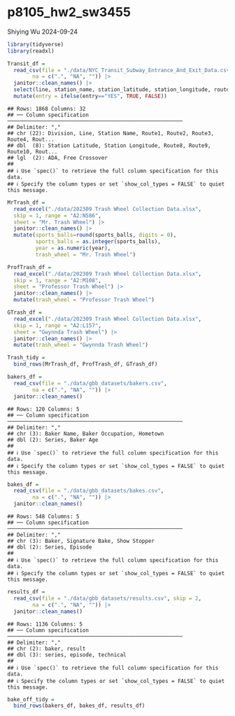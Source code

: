 p8105_hw2_sw3455
================
Shiying Wu
2024-09-24

``` r
library(tidyverse)
library(readxl)
```

``` r
Transit_df = 
  read_csv(file = "./data/NYC_Transit_Subway_Entrance_And_Exit_Data.csv",
        na = c(".", "NA", "")) |>
  janitor::clean_names() |>
  select(line, station_name, station_latitude, station_longitude, route1, route2, route3, route4, route5, route6, route7, route8, route9, route10, route11, entry, vending, entrance_type, ada) |>
  mutate(entry = ifelse(entry=="YES", TRUE, FALSE))
```

    ## Rows: 1868 Columns: 32
    ## ── Column specification ────────────────────────────────────────────────────────
    ## Delimiter: ","
    ## chr (22): Division, Line, Station Name, Route1, Route2, Route3, Route4, Rout...
    ## dbl  (8): Station Latitude, Station Longitude, Route8, Route9, Route10, Rout...
    ## lgl  (2): ADA, Free Crossover
    ## 
    ## ℹ Use `spec()` to retrieve the full column specification for this data.
    ## ℹ Specify the column types or set `show_col_types = FALSE` to quiet this message.

``` r
MrTrash_df = 
  read_excel("./data/202309 Trash Wheel Collection Data.xlsx",
  skip = 1, range = "A2:N586",
  sheet = "Mr. Trash Wheel") |>
  janitor::clean_names() |>
  mutate(sports_balls=round(sports_balls, digits = 0),
         sports_balls = as.integer(sports_balls),
         year = as.numeric(year),
         trash_wheel = "Mr. Trash Wheel") 

ProfTrash_df = 
  read_excel("./data/202309 Trash Wheel Collection Data.xlsx",
  skip = 1, range = "A2:M108",
  sheet = "Professor Trash Wheel") |>
  janitor::clean_names() |>
  mutate(trash_wheel = "Professor Trash Wheel") 

GTrash_df = 
  read_excel("./data/202309 Trash Wheel Collection Data.xlsx",
  skip = 1, range = "A2:L157",
  sheet = "Gwynnda Trash Wheel") |>
  janitor::clean_names() |>
  mutate(trash_wheel = "Gwynnda Trash Wheel") 

Trash_tidy = 
  bind_rows(MrTrash_df, ProfTrash_df, GTrash_df)
```

``` r
bakers_df = 
  read_csv(file = "./data/gbb_datasets/bakers.csv",
        na = c(".", "NA", "")) |>
  janitor::clean_names()
```

    ## Rows: 120 Columns: 5
    ## ── Column specification ────────────────────────────────────────────────────────
    ## Delimiter: ","
    ## chr (3): Baker Name, Baker Occupation, Hometown
    ## dbl (2): Series, Baker Age
    ## 
    ## ℹ Use `spec()` to retrieve the full column specification for this data.
    ## ℹ Specify the column types or set `show_col_types = FALSE` to quiet this message.

``` r
bakes_df = 
  read_csv(file = "./data/gbb_datasets/bakes.csv",
        na = c(".", "NA", "")) |>
  janitor::clean_names()
```

    ## Rows: 548 Columns: 5
    ## ── Column specification ────────────────────────────────────────────────────────
    ## Delimiter: ","
    ## chr (3): Baker, Signature Bake, Show Stopper
    ## dbl (2): Series, Episode
    ## 
    ## ℹ Use `spec()` to retrieve the full column specification for this data.
    ## ℹ Specify the column types or set `show_col_types = FALSE` to quiet this message.

``` r
results_df = 
  read_csv(file = "./data/gbb_datasets/results.csv", skip = 2,
        na = c(".", "NA", "")) |>
  janitor::clean_names()
```

    ## Rows: 1136 Columns: 5
    ## ── Column specification ────────────────────────────────────────────────────────
    ## Delimiter: ","
    ## chr (2): baker, result
    ## dbl (3): series, episode, technical
    ## 
    ## ℹ Use `spec()` to retrieve the full column specification for this data.
    ## ℹ Specify the column types or set `show_col_types = FALSE` to quiet this message.

``` r
bake_off_tidy = 
  bind_rows(bakers_df, bakes_df, results_df)
```
